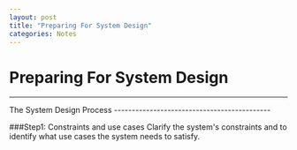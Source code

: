 ```yaml
---
layout: post
title: "Preparing For System Design"
categories: Notes
---
```

Preparing For System Design
========================
<hr />
The System Design Process
--------------------------------------------

###Step1: Constraints and use cases	
Clarify the system's constraints and to identify what use cases the system needs to satisfy.
